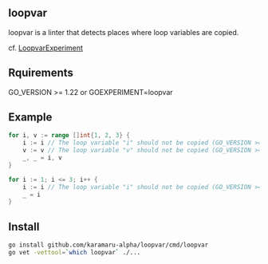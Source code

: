 ## loopvar
loopvar is a linter that detects places where loop variables are copied.

cf. [LoopvarExperiment](https://github.com/golang/go/wiki/LoopvarExperiment)

## Rquirements

GO_VERSION >= 1.22 or GOEXPERIMENT=loopvar

## Example
```go
for i, v := range []int{1, 2, 3} {
    i := i // The loop variable "i" should not be copied (GO_VERSION >= 1.22 or GOEXPERIMENT=loopvar)
    v := v // The loop variable "v" should not be copied (GO_VERSION >= 1.22 or GOEXPERIMENT=loopvar)
    _, _ = i, v
}

for i := 1; i <= 3; i++ {
    i := i // The loop variable "i" should not be copied (GO_VERSION >= 1.22 or GOEXPERIMENT=loopvar)
    _ = i
}
```

## Install
```bash
go install github.com/karamaru-alpha/loopvar/cmd/loopvar
go vet -vettool=`which loopvar` ./...
```
